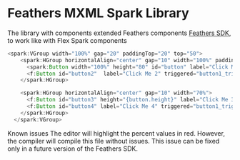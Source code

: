 # Feathers MXML Spark Library

The library with components extended Feathers components [Feathers SDK](http://feathersui.com/sdk/), to work like with Flex Spark components
```ActionScript
<spark:VGroup width="100%" gap="20" paddingTop="20" top="50">
    <spark:HGroup horizontalAlign="center" gap="10" width="100%" paddingRight="20" paddingLeft="20" top="50" >
      <spark:Button width="100%" height="80" id="button" label="Click Me" triggered="button1_triggeredHandler(event)"/>
      <f:Button id="button2"  label="Click Me 2" triggered="button1_triggeredHandler(event)"/>
    </spark:HGroup>

    <spark:HGroup horizontalAlign="center" gap="10" width="70%">
      <f:Button id="button3" height="{button.height}" label="Click Me 3" triggered="button1_triggeredHandler(event)"/>
      <f:Button id="button4" label="Click Me 4" triggered="button1_triggeredHandler(event)"/>
    </spark:HGroup>
  </spark:VGroup>
```

Known issues
The editor will highlight the percent values in red. However, the compiler will compile this file without issues. This issue can be fixed only in a future version of the Feathers SDK.